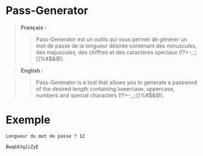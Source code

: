 Pass-Generator
=

> **Français :**
>> Pass-Generator est un outils qui vous permet de générer un mot de passe de la longueur désirée contenant des minuscules, des majuscules, des chiffres et des caractères spéciaux (!?+-_:;[]%#$&@).


> **English :**

>> Pass-Generator is a tool that allows you to generate a password of the desired length containing lowercase, uppercase, numbers and special characters (!?+-_:;[]%#$&@).

Exemple
=

```Longueur du mot de passe ? 12```

```Bwq&9JqJiZyE```
